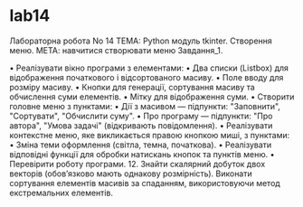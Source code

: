 # lab14
Лабораторна робота No 14
ТЕМА: Python модуль tkinter. Створення меню.
МЕТА: навчитися створювати меню
Завдання_1.

• Реалізувати вікно програми з елементами:
• Два списки (Listbox) для відображення початкового і відсортованого
масиву.
• Поле вводу для розміру масиву.
• Кнопки для генерації, сортування масиву та обчислення суми елементів.
• Мітку для відображення суми.
• Створити головне меню з пунктами:
• Дії з масивом — підпункти: "Заповнити", "Сортувати", "Обчислити суму".
• Про програму — підпункти: "Про автора", "Умова задачі" (відкривають
повідомлення).
• Реалізувати контекстне меню, яке викликається правою кнопкою миші,
з пунктами:
• Зміна теми оформлення (світла, темна, початкова).
• Реалізувати відповідні функції для обробки натискань кнопок та пунктів
меню.
• Перевірити роботу програми.
12. Знайти скалярний добуток двох векторів (обов’язково мають однакову
розмірність). Виконати сортування елементів масивів за спаданням,
використовуючи метод екстремальних елементів.
